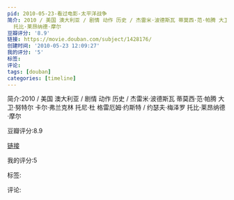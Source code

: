 ```yaml
---
pid: 2010-05-23-看过电影-太平洋战争
简介: 2010 / 美国 澳大利亚 / 剧情 动作 历史 / 杰雷米·波德斯瓦 蒂莫西·范·帕腾 大卫·努特尔 卡尔·弗兰克林 托尼·杜 格雷厄姆·约斯特 / 约瑟夫·梅泽罗
  托比·莱昂纳德·摩尔
豆瓣评分: '8.9'
链接: https://movie.douban.com/subject/1428176/
创建时间: '2010-05-23 12:09:27'
我的评分: '5'
标签:
评论:
tags: [douban]
categories: [timeline]
---
```

简介:2010 / 美国 澳大利亚 / 剧情 动作 历史 / 杰雷米·波德斯瓦 蒂莫西·范·帕腾 大卫·努特尔 卡尔·弗兰克林 托尼·杜 格雷厄姆·约斯特 / 约瑟夫·梅泽罗 托比·莱昂纳德·摩尔

豆瓣评分:8.9

[链接](https://movie.douban.com/subject/1428176/)

我的评分:5

标签:

评论:

